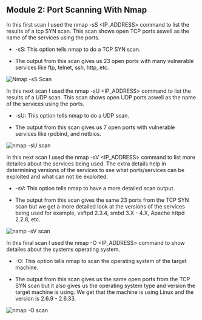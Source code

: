 ## Module 2: Port Scanning With Nmap

  In this first scan I used the nmap -sS <IP_ADDRESS> command to list the results of a tcp SYN scan. This scan shows open TCP ports aswell as the name of the services using the ports.  
  - -sS: This option tells nmap to do a TCP SYN scan.

  - The output from this scan gives us 23 open ports with many vulnerable services like ftp, telnet, ssh, http, etc.
  
![Nmap -sS Scan ](https://github.com/user-attachments/assets/b2ad3988-f9ba-483f-be7e-4e3182924339)

  In this next scan I used the nmap -sU <IP_ADDRESS> command to list the results of a UDP scan. This scan shows open UDP ports aswell as the name of the services using the ports. 
  - -sU: This option tells nmap to do a UDP scan.

  - The output from this scan gives us 7 open ports with vulnerable services like rpcbind, and netbios.
    
![nmap -sU scan](https://github.com/user-attachments/assets/f1ad556b-fe04-4480-b449-069aad7555e0)

  In this next scan I used the nmap -sV <IP_ADDRESS> command to list more detailes about the services being used. The extra details help in determining versions of the services to see what ports/services can be exploited and what can not be exploited.
  - -sV: This option tells nmap to have a more detailed scan output.

  - The output from this scan gives the same 23 ports from the TCP SYN scan but we get a more detailed look at the versions of the services being used for example, vsftpd 2.3.4, smbd 3.X - 4.X, Apache httpd 2.2.8, etc.
    
![namp -sV scan](https://github.com/user-attachments/assets/5e6e28c9-ffee-47bd-a0a1-8d81a44c001e)

  In this final scan I used the nmap -O <IP_ADDRESS> command to show detailes about the systems operating system.
  - -O: This option tells nmap to scan the operating system of the target machine.

  - The output from this scan gives us the same open ports from the TCP SYN scan but it also gives us the operating system type and version the target machine is using. We get that the machine is using Linux and the version is 2.6.9 - 2.6.33.

![nmap -O scan](https://github.com/user-attachments/assets/098350a9-6c36-424a-993a-2a9a5c59a61c)
